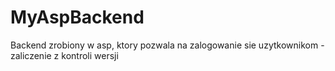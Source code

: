 # MyAspBackend
Backend zrobiony w asp, ktory pozwala na zalogowanie sie uzytkownikom - zaliczenie z kontroli wersji
